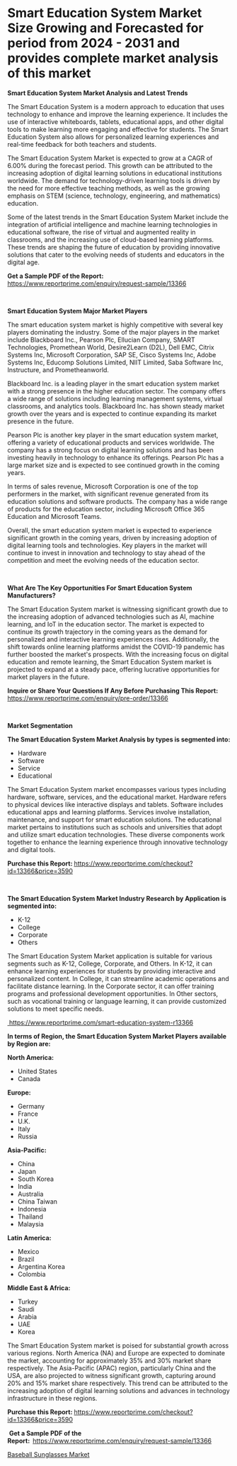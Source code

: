 <p><h1>Smart Education System Market Size Growing and Forecasted for period from 2024 - 2031 and provides complete market analysis of this market</h1></p><p><strong>Smart Education System Market Analysis and Latest Trends</strong></p>
<p><p>The Smart Education System is a modern approach to education that uses technology to enhance and improve the learning experience. It includes the use of interactive whiteboards, tablets, educational apps, and other digital tools to make learning more engaging and effective for students. The Smart Education System also allows for personalized learning experiences and real-time feedback for both teachers and students.</p><p>The Smart Education System Market is expected to grow at a CAGR of 6.00% during the forecast period. This growth can be attributed to the increasing adoption of digital learning solutions in educational institutions worldwide. The demand for technology-driven learning tools is driven by the need for more effective teaching methods, as well as the growing emphasis on STEM (science, technology, engineering, and mathematics) education.</p><p>Some of the latest trends in the Smart Education System Market include the integration of artificial intelligence and machine learning technologies in educational software, the rise of virtual and augmented reality in classrooms, and the increasing use of cloud-based learning platforms. These trends are shaping the future of education by providing innovative solutions that cater to the evolving needs of students and educators in the digital age.</p></p>
<p><strong>Get a Sample PDF of the Report:&nbsp;</strong> <a href="https://www.reportprime.com/enquiry/request-sample/13366">https://www.reportprime.com/enquiry/request-sample/13366</a></p>
<p>&nbsp;</p>
<p><strong>Smart Education System Major Market Players</strong></p>
<p><p>The smart education system market is highly competitive with several key players dominating the industry. Some of the major players in the market include Blackboard Inc., Pearson Plc, Ellucian Company, SMART Technologies, Promethean World, Desire2Learn (D2L), Dell EMC, Citrix Systems Inc, Microsoft Corporation, SAP SE, Cisco Systems Inc, Adobe Systems Inc, Educomp Solutions Limited, NIIT Limited, Saba Software Inc, Instructure, and Prometheanworld.</p><p>Blackboard Inc. is a leading player in the smart education system market with a strong presence in the higher education sector. The company offers a wide range of solutions including learning management systems, virtual classrooms, and analytics tools. Blackboard Inc. has shown steady market growth over the years and is expected to continue expanding its market presence in the future.</p><p>Pearson Plc is another key player in the smart education system market, offering a variety of educational products and services worldwide. The company has a strong focus on digital learning solutions and has been investing heavily in technology to enhance its offerings. Pearson Plc has a large market size and is expected to see continued growth in the coming years.</p><p>In terms of sales revenue, Microsoft Corporation is one of the top performers in the market, with significant revenue generated from its education solutions and software products. The company has a wide range of products for the education sector, including Microsoft Office 365 Education and Microsoft Teams.</p><p>Overall, the smart education system market is expected to experience significant growth in the coming years, driven by increasing adoption of digital learning tools and technologies. Key players in the market will continue to invest in innovation and technology to stay ahead of the competition and meet the evolving needs of the education sector.</p></p>
<p>&nbsp;</p>
<p><strong>What Are The Key Opportunities For Smart Education System Manufacturers?</strong></p>
<p><p>The Smart Education System market is witnessing significant growth due to the increasing adoption of advanced technologies such as AI, machine learning, and IoT in the education sector. The market is expected to continue its growth trajectory in the coming years as the demand for personalized and interactive learning experiences rises. Additionally, the shift towards online learning platforms amidst the COVID-19 pandemic has further boosted the market's prospects. With the increasing focus on digital education and remote learning, the Smart Education System market is projected to expand at a steady pace, offering lucrative opportunities for market players in the future.</p></p>
<p><strong>Inquire or Share Your Questions If Any Before Purchasing This Report:</strong> <a href="https://www.reportprime.com/enquiry/pre-order/13366">https://www.reportprime.com/enquiry/pre-order/13366</a></p>
<p>&nbsp;</p>
<p><strong>Market Segmentation</strong></p>
<p><strong>The Smart Education System Market Analysis by types is segmented into:</strong></p>
<p><ul><li>Hardware</li><li>Software</li><li>Service</li><li>Educational</li></ul></p>
<p><p>The Smart Education System market encompasses various types including hardware, software, services, and the educational market. Hardware refers to physical devices like interactive displays and tablets. Software includes educational apps and learning platforms. Services involve installation, maintenance, and support for smart education solutions. The educational market pertains to institutions such as schools and universities that adopt and utilize smart education technologies. These diverse components work together to enhance the learning experience through innovative technology and digital tools.</p></p>
<p><strong>Purchase this Report:&nbsp;</strong><a href="https://www.reportprime.com/checkout?id=13366&price=3590">https://www.reportprime.com/checkout?id=13366&price=3590</a></p>
<p>&nbsp;</p>
<p><strong>The Smart Education System Market Industry Research by Application is segmented into:</strong></p>
<p><ul><li>K-12</li><li>College</li><li>Corporate</li><li>Others</li></ul></p>
<p><p>The Smart Education System Market application is suitable for various segments such as K-12, College, Corporate, and Others. In K-12, it can enhance learning experiences for students by providing interactive and personalized content. In College, it can streamline academic operations and facilitate distance learning. In the Corporate sector, it can offer training programs and professional development opportunities. In Other sectors, such as vocational training or language learning, it can provide customized solutions to meet specific needs.</p></p>
<p><a href="https://www.reportprime.com/smart-education-system-r13366">&nbsp;https://www.reportprime.com/smart-education-system-r13366</a></p>
<p><strong>In terms of Region, the Smart Education System Market Players available by Region are:</strong></p>
<p>
    <p> <strong> North America: </strong>
        <ul>
            <li>United States</li>
            <li>Canada</li>
        </ul>
        </p> 
    <p> <strong> Europe: </strong>
        <ul>
            <li>Germany</li>
            <li>France</li>
            <li>U.K.</li>
            <li>Italy</li>
            <li>Russia</li>
        </ul>
        </p> 
    <p> <strong> Asia-Pacific: </strong>
        <ul>
            <li>China</li>
            <li>Japan</li>
            <li>South Korea</li>
            <li>India</li>
            <li>Australia</li>
            <li>China Taiwan</li>
            <li>Indonesia</li>
            <li>Thailand</li>
            <li>Malaysia</li>
        </ul>
        </p> 
    <p> <strong> Latin America: </strong>
        <ul>
            <li>Mexico</li>
            <li>Brazil</li>
            <li>Argentina Korea</li>
            <li>Colombia</li>
        </ul>
        </p> 
    <p> <strong> Middle East & Africa: </strong>
        <ul>
            <li>Turkey</li>
            <li>Saudi</li>
            <li>Arabia</li>
            <li>UAE</li>
            <li>Korea</li>
        </ul>
    </p>
    </p>
<p><p>The Smart Education System market is poised for substantial growth across various regions. North America (NA) and Europe are expected to dominate the market, accounting for approximately 35% and 30% market share respectively. The Asia-Pacific (APAC) region, particularly China and the USA, are also projected to witness significant growth, capturing around 20% and 15% market share respectively. This trend can be attributed to the increasing adoption of digital learning solutions and advances in technology infrastructure in these regions.</p></p>
<p><strong>Purchase this Report: </strong><a href="https://www.reportprime.com/checkout?id=13366&price=3590">https://www.reportprime.com/checkout?id=13366&price=3590</a></p>
<p>&nbsp;<strong>Get a Sample PDF of the Report:&nbsp;&nbsp;</strong><a href="https://www.reportprime.com/enquiry/request-sample/13366">https://www.reportprime.com/enquiry/request-sample/13366</a></p>
<p><strong></strong></p>
<p><p><a href="https://issuu.com/reportprime-2/docs/baseball-sunglasses-market-size-2030.pptx">Baseball Sunglasses Market</a></p></p>